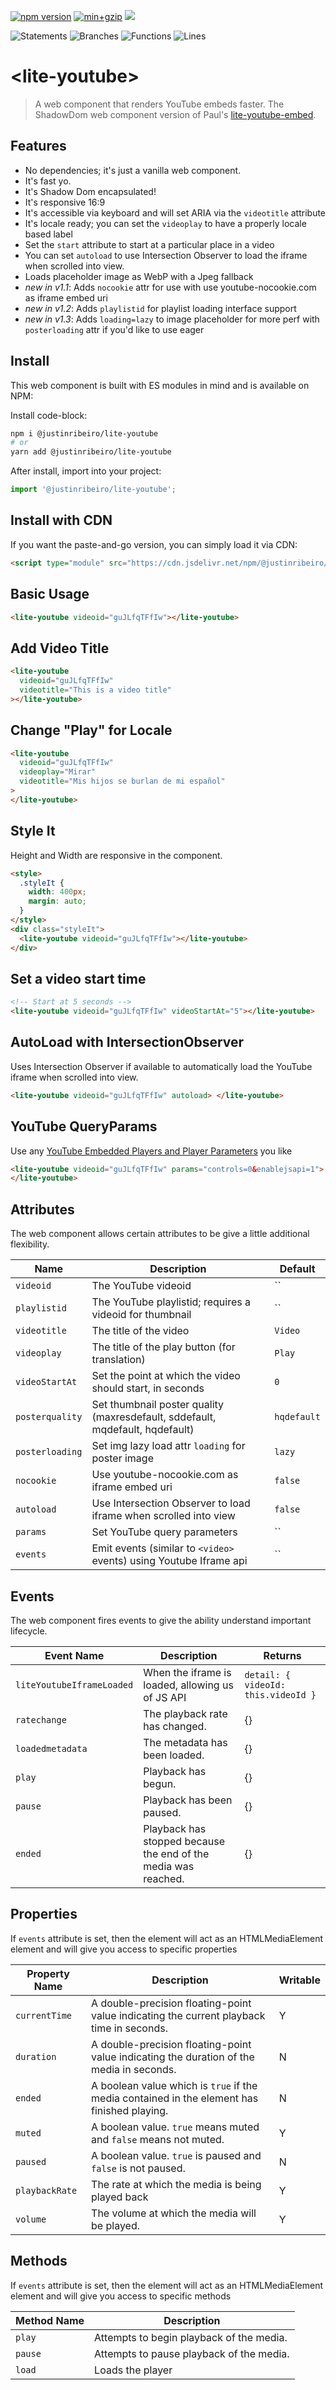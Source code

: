 [![npm version](https://badge.fury.io/js/@justinribeiro%2Flite-youtube.svg)](https://badge.fury.io/js/@justinribeiro%2Flite-youtube) [![min+gzip](https://badgen.net/bundlephobia/minzip/@justinribeiro/lite-youtube)](https://bundlephobia.com/result?p=@justinribeiro/lite-youtube) [![](https://data.jsdelivr.com/v1/package/npm/@justinribeiro/lite-youtube/badge)](https://www.jsdelivr.com/package/npm/@justinribeiro/lite-youtube)

![Statements](https://img.shields.io/badge/statements-97.7%25-brightgreen.svg?style=flat) ![Branches](https://img.shields.io/badge/branches-86.66%25-yellow.svg?style=flat) ![Functions](https://img.shields.io/badge/functions-88.46%25-yellow.svg?style=flat) ![Lines](https://img.shields.io/badge/lines-97.7%25-brightgreen.svg?style=flat)

# \<lite-youtube\>

> A web component that renders YouTube embeds faster. The ShadowDom web component version of Paul's [lite-youtube-embed](https://github.com/paulirish/lite-youtube-embed).

## Features

- No dependencies; it's just a vanilla web component.
- It's fast yo.
- It's Shadow Dom encapsulated!
- It's responsive 16:9
- It's accessible via keyboard and will set ARIA via the `videotitle` attribute
- It's locale ready; you can set the `videoplay` to have a properly locale based label
- Set the `start` attribute to start at a particular place in a video
- You can set `autoload` to use Intersection Observer to load the iframe when scrolled into view.
- Loads placeholder image as WebP with a Jpeg fallback
- _new in v1.1_: Adds `nocookie` attr for use with use youtube-nocookie.com as iframe embed uri
- _new in v1.2_: Adds `playlistid` for playlist loading interface support
- _new in v1.3_: Adds `loading=lazy` to image placeholder for more perf with `posterloading` attr if you'd like to use eager

## Install

This web component is built with ES modules in mind and is
available on NPM:

Install code-block:

```sh
npm i @justinribeiro/lite-youtube
# or
yarn add @justinribeiro/lite-youtube
```

After install, import into your project:

```js
import '@justinribeiro/lite-youtube';
```

## Install with CDN

If you want the paste-and-go version, you can simply load it via CDN:

```html
<script type="module" src="https://cdn.jsdelivr.net/npm/@justinribeiro/lite-youtube@1.3.1/lite-youtube.js"></script>
```

## Basic Usage

```html
<lite-youtube videoid="guJLfqTFfIw"></lite-youtube>
```

## Add Video Title

```html
<lite-youtube
  videoid="guJLfqTFfIw"
  videotitle="This is a video title"
></lite-youtube>
```

## Change "Play" for Locale</h3>

```html
<lite-youtube
  videoid="guJLfqTFfIw"
  videoplay="Mirar"
  videotitle="Mis hijos se burlan de mi español"
>
</lite-youtube>
```

## Style It

Height and Width are responsive in the component.

```html
<style>
  .styleIt {
    width: 400px;
    margin: auto;
  }
</style>
<div class="styleIt">
  <lite-youtube videoid="guJLfqTFfIw"></lite-youtube>
</div>
```

## Set a video start time

```html
<!-- Start at 5 seconds -->
<lite-youtube videoid="guJLfqTFfIw" videoStartAt="5"></lite-youtube>
```

## AutoLoad with IntersectionObserver

Uses Intersection Observer if available to automatically load the YouTube iframe when scrolled into view.

```html
<lite-youtube videoid="guJLfqTFfIw" autoload> </lite-youtube>
```

## YouTube QueryParams

Use any [YouTube Embedded Players and Player Parameters](https://developers.google.com/youtube/player_parameters) you like

```html
<lite-youtube videoid="guJLfqTFfIw" params="controls=0&enablejsapi=1">
</lite-youtube>
```

## Attributes

The web component allows certain attributes to be give a little additional
flexibility.

| Name            | Description                                                                  | Default       |
|-----------------|------------------------------------------------------------------------------|---------------|
| `videoid`       | The YouTube videoid                                                          | ``            |
| `playlistid`    | The YouTube playlistid; requires a videoid for thumbnail                     | ``            |
| `videotitle`    | The title of the video                                                       | `Video`       |
| `videoplay`     | The title of the play button (for translation)                               | `Play`        |
| `videoStartAt`  | Set the point at which the video should start, in seconds                    | `0`           |
| `posterquality` | Set thumbnail poster quality (maxresdefault, sddefault, mqdefault, hqdefault) | `hqdefault`  |
| `posterloading` | Set img lazy load attr `loading` for poster image                            | `lazy`        |
| `nocookie`      | Use youtube-nocookie.com as iframe embed uri                                 | `false`       |
| `autoload`      | Use Intersection Observer to load iframe when scrolled into view             | `false`       |
| `params`        | Set YouTube query parameters                                                 | ``            |
| `events`        | Emit events (similar to `<video>` events) using Youtube Iframe api           | ``            |


## Events

The web component fires events to give the ability understand important lifecycle.

| Event Name                | Description                                                     | Returns                             |
|---------------------------|-----------------------------------------------------------------|-------------------------------------|
| `liteYoutubeIframeLoaded` | When the iframe is loaded, allowing us of JS API                | `detail: { videoId: this.videoId }` |
| `ratechange`              | The playback rate has changed.                                  | {}                                  |
| `loadedmetadata`          | The metadata has been loaded.                                   | {}                                  |
| `play`                    | Playback has begun.                                             | {}                                  |
| `pause`                   | Playback has been paused.                                       | {}                                  |
| `ended`                   | Playback has stopped because the end of the media was reached.  | {}                                  |

## Properties

If `events` attribute is set, then the element will act as an HTMLMediaElement element and will give you access to specific
properties

| Property Name  | Description                                                                                 | Writable |
|----------------|---------------------------------------------------------------------------------------------|----------|
| `currentTime`  | A double-precision floating-point value indicating the current playback time in seconds.    | Y        |
| `duration`     | A double-precision floating-point value indicating the duration of the media in seconds.    | N        |
| `ended`        | A boolean value which is `true` if the media contained in the element has finished playing. | N        |
| `muted`        | A boolean value. `true` means muted and `false` means not muted.                            | Y        |
| `paused`       | A boolean value. `true` is paused and `false` is not paused.                                | N        |
| `playbackRate` | The rate at which the media is being played back                                            | Y        |
| `volume`       | The volume at which the media will be played.                                               | Y        |

## Methods

If `events` attribute is set, then the element will act as an HTMLMediaElement element and will give you access to specific
methods

| Method Name | Description                              |
|-------------|------------------------------------------|
| `play`      | Attempts to begin playback of the media. |
| `pause`     | Attempts to pause playback of the media. |
| `load`      | Loads the player                         |
